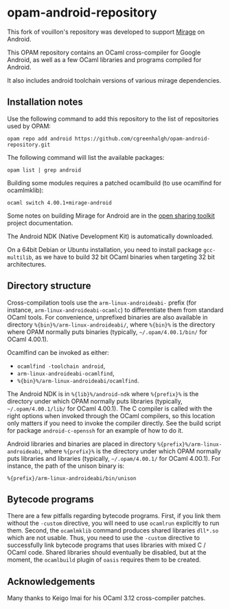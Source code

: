 opam-android-repository
=======================

This fork of vouillon's repository was developed to support [Mirage](http://www.openmirage.org/) on Android.

This OPAM repository contains an OCaml cross-compiler for Google
Android, as well as a few OCaml libraries and programs compiled for
Android.

It also includes android toolchain versions of various mirage dependencies.

Installation notes
------------------

Use the following command to add this repository to the list of
repositories used by OPAM:
```
opam repo add android https://github.com/cgreenhalgh/opam-android-repository.git
```

The following command will list the available packages:
```
opam list | grep android
```

Building some modules requires a patched ocamlbuild (to use ocamlfind for ocamlmklib):
```
ocaml switch 4.00.1+mirage-android
```

Some notes on building Mirage for Android are in the
[open sharing toolkit](https://github.com/cgreenhalgh/opensharingtoolkit/blob/master/docs/mirageonandroid.md)
project documentation.

The Android NDK (Native Development Kit) is automatically downloaded.

On a 64bit Debian or Ubuntu installation, you need to install
package `gcc-multilib`, as we have to build 32 bit OCaml binaries
when targeting 32 bit architectures.

Directory structure
-------------------

Cross-compilation tools use the `arm-linux-androideabi-` prefix (for
instance, `arm-linux-androideabi-ocamlc`) to differentiate them from
standard OCaml tools. For convenience, unprefixed binaries are also
available in directory `%{bin}%/arm-linux-androideabi/`, where
`%{bin}%` is the directory where OPAM normally puts binaries
(typically, `~/.opam/4.00.1/bin/` for OCaml 4.00.1).

Ocamlfind can be invoked as either:
- `ocamlfind -toolchain android`,
- `arm-linux-androideabi-ocamlfind`,
- `%{bin}%/arm-linux-androideabi/ocamlfind`.

The Android NDK is in `%{lib}%/android-ndk` where `%{prefix}%` is the
directory under which OPAM normally puts libraries (typically,
`~/.opam/4.00.1/lib/` for OCaml 4.00.1).  The C compiler is called
with the right options when invoked through the OCaml compilers, so
this location only matters if you need to invoke the compiler
directly. See the build script for package `android-c-openssh` for an
example of how to do it.

Android libraries and binaries are placed in directory
`%{prefix}%/arm-linux-androideabi`, where `%{prefix}%` is the
directory under which OPAM normally puts libraries and libraries
(typically, `~/.opam/4.00.1/` for OCaml 4.00.1). For instance,
the path of the unison binary is:
```
%{prefix}/arm-linux-androideabi/bin/unison
```

Bytecode programs
-----------------

There are a few pitfalls regarding bytecode programs.  First, if you
link them without the `-custom` directive, you will need to use
`ocamlrun` explicitly to run them. Second, the `ocamlmklib` command
produces shared libraries `dll*.so` which are not usable. Thus, you
need to use the `-custom` directive to successfully link bytecode
programs that uses libraries with mixed C / OCaml code. Shared
libraries should eventually be disabled, but at the moment, the
`ocamlbuild` plugin of `oasis` requires them to be created.

Acknowledgements
----------------

Many thanks to Keigo Imai for his OCaml 3.12 cross-compiler patches.
